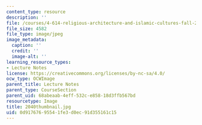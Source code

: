 ```yaml
---
content_type: resource
description: ''
file: /courses/4-614-religious-architecture-and-islamic-cultures-fall-2002/0d91767695541fe3d0ec91d355161c15_2040thumbnail.jpg
file_size: 4582
file_type: image/jpeg
image_metadata:
  caption: ''
  credit: ''
  image-alt: ''
learning_resource_types:
- Lecture Notes
license: https://creativecommons.org/licenses/by-nc-sa/4.0/
ocw_type: OCWImage
parent_title: Lecture Notes
parent_type: CourseSection
parent_uid: 68abeaab-4eff-532c-e858-18d3ffb567bd
resourcetype: Image
title: 2040thumbnail.jpg
uid: 0d917676-9554-1fe3-d0ec-91d355161c15
---
```

